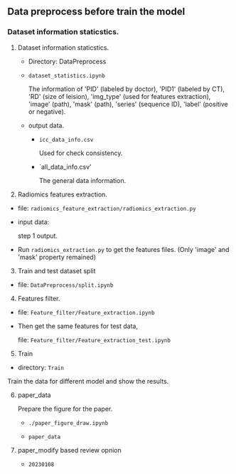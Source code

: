 ## Data preprocess before train the model

### Dataset information staticstics.

1. Dataset information staticstics.

   - Directory: DataPreprocess

   - `dataset_statistics.ipynb`
   
     The information of 'PID' (labeled by doctor), 'PID1' (labeled by CT), 'RD' (size of leision), 'img_type' (used for features extraction), 'image' (path), 'mask'
     (path), 'series' (sequence ID), 'label' (positive or negative).
     
   - output data.

     + `icc_data_info.csv`
       
       Used for check consistency.

     + `all_data_info.csv'

       The general data information.

2. Radiomics features extraction.

  - file: `radiomics_feature_extraction/radiomics_extraction.py`

  - input data:

    step 1 output.
    
  - Run `radiomics_extraction.py` to get the features files. (Only 'image' and 'mask' property remained)

3. Train and test dataset split

  - file: `DataPreprocess/split.ipynb`

4. Features filter.

 - file: `Feature_filter/Feature_extraction.ipynb`

 - Then get the same features for test data,

   file: `Feature_filter/Feature_extraction_test.ipynb`

5. Train
    
  - directory: `Train`

  Train the data for different model and show the results.


6. paper_data

   Prepare the figure for the paper.

   - `./paper_figure_draw.ipynb`
   
   - `paper_data`
   
 
7. paper_modify based review opnion

   - `20230108`
   